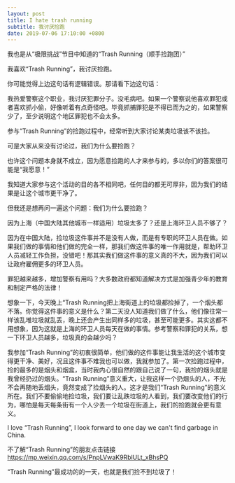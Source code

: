 ```yaml
---
layout: post
title: I hate trash running
subtitle: 我讨厌捡跑
date: 2019-07-06 17:10:00 +0800
---
```

我也是从“极限挑战”节目中知道的“Trash Running（顺手捡跑团）”

我喜欢“Trash Running”，我讨厌捡跑。

你可能觉得上边这句话有逻辑错误。那请看下边这句话：

我热爱警察这个职业，我讨厌犯罪分子。没毛病吧。如果一个警察说他喜欢罪犯或者喜欢抓小偷，好像听着有点奇怪吧。毕竟抓捕罪犯是不得已而为之的，如果警察少了，至少说明这个地区罪犯也不会太多。

参与“Trash Running”的捡跑过程中，经常听到大家讨论某类垃圾该不该捡。

可是大家从来没有讨论过，我们为什么要捡跑？

也许这个问题本身就不成立，因为愿意捡跑的人才来参与的，多以你们的答案很可能是“我愿意！”

我知道大家参与这个活动的目的各不相同吧，任何目的都无可厚非，因为我们的结果是让这个城市更干净了。

但我还是想再问一遍这个问题：我们为什么要捡跑？

因为上海（中国大陆其他城市一样适用）垃圾太多了？还是上海环卫人员不够了？

因为在中国大陆，捡垃圾这件事并不是没有人做，而是有专职的环卫人员在做。如果我们做的事情和他们做的完全一样，那我们做这件事的唯一作用就是，帮助环卫人员减轻工作负担，没错吧！那其实我们做这件事的意义真的不大，因为我们可以让政府雇佣更多的环卫人员。

罪犯越来越多，增加警察有用吗？大多数政府都知道解决方式是加强青少年的教育和制定严格的法律！

想象一下，今天晚上“Trash Running把上海街道上的垃圾都捡掉了，一个烟头都不落。你觉得这件事的意义是什么？第二天没人知道我们做了什么，他们像往常一样该乱堆垃圾就乱丢，晚上还会产生出同样多的垃圾，甚至可能更多。其实这都不用想象，因为这就是上海的环卫人员每天在做的事情。参考警察和罪犯的关系，想一下环卫人员越多，垃圾真的会越少吗？

我参加“Trash Running”的初衷很简单，他们做的这件事能让我生活的这个城市变得更干净、美好，况且这件事不难我也可以做，我就参加了。第一次捡跑过程中，捡的最多的是烟头和烟盒，当时我内心很自然的跟自己说了一句，我捡的烟头就是我曾经扔过的烟头。“Trash Running”意义重大，让我这样一个扔烟头的人，不光不会再随地丢烟头，竟然变成了捡烟头的人。这才是我们“Trash Running”的意义所在。我们不要偷偷地捡垃圾，我们要让乱跌垃圾的人看到，我们要改变他们的行为，哪怕是每天每条街有一个人少丢一个垃圾在街道上，我们的捡跑就会更有意义。

I love “Trash Running”, I look forward to one day we can't find garbage in China.

不了解“Trash Running”的朋友点击链接
https://mp.weixin.qq.com/s/PnpLVwaK9RblULt_xBhsPQ

“Trash Running”最成功的的一天，也就是我们捡不到垃圾了！